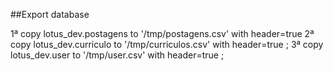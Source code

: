 ##Export database

1ª copy lotus_dev.postagens to '/tmp/postagens.csv' with header=true
2ª copy lotus_dev.curriculo to '/tmp/curriculos.csv' with header=true ;
3ª copy lotus_dev.user to '/tmp/user.csv' with header=true ;
